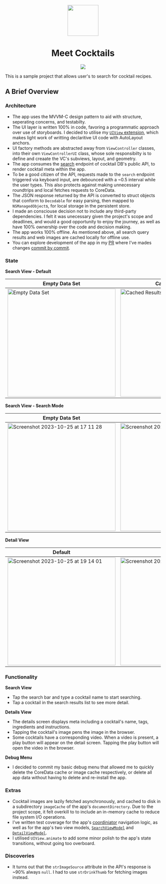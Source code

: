 <p align="center">
  <img width="100" height="100" src="https://github.com/hudsoncc/cocktails-test/assets/51756871/6b530774-a45f-486f-9a78-bfdc465d29a2">
</p>
<h1 align="center">
Meet Cocktails
</h1>
<p align="center">
  <img src="https://github.com/hudsoncc/cocktails-test/assets/51756871/785bf45c-844c-40c3-a66c-a32cac7287ab.gif">
</p>

This is a sample project that allows user's to search for cocktail recipes. 

## A Brief Overview

### Architecture
- The app uses the MVVM-C design pattern to aid with structure, seperating concerns, and testabilty.
- The UI layer is written 100% in code, favoring a programmatic approach over use of storyboards. I decided to utilise my [`UIView` extension](https://github.com/hudsoncc/cocktails-test/blob/main/Cocktails/UI/Extensions/UIView%2BAnchors.swift#L9C1-L10C10), which makes light work of writting declaritive UI code with AutoLayout anchors.
- UI factory methods are abstracted away from `ViewController` classes, into their own `ViewControllerUI` class, whose sole responsibilty is to define and creaate the VC's subviews, layout, and geometry.
- The app consumes the [search](https://www.thecocktaildb.com/api/json/v1/1/search.php?s=lemon) endpoint of cocktail DB's public API, to render cocktail meta within the app.
- To be a good citizen of the API, requests made to the `search` endpoint triggered via keyboard input, are debounced with a ~0.5 interval while the user types. This also protects against making unnecessary roundtrips and local fetches requests to CoreData. 
- The JSON response returned by the API is converted to struct objects that conform to `Decodable` for easy parsing, then mapped to `NSManagedObject`s, for local storage in the persistent store. 
- I made an consciouse decision not to include any third-party dependencies. I felt it was unecessary given the project's scope and deadlines, and would a good opportunity to enjoy the journey, as well as have 100% ownership over the code and decision making.
- The app works 100% offline. As mentioned above, all search query results and web images are cached locally for offline use.
- You can explore development of the app in my [PR](https://github.com/hudsoncc/cocktails-test/pull/1) where I've mades changes [commit by commit](https://github.com/hudsoncc/cocktails-test/pull/1).

### State

**Search View - Default**

Empty Data Set | Cached Results | Debug Menu
--|--|--
<img width="349" alt="Empty Data Set" src="https://github.com/hudsoncc/cocktails-test/assets/51756871/01ab12ed-65ff-474c-a384-e3f29b05f0a9">|<img width="349" alt="Cached Results" src="https://github.com/hudsoncc/cocktails-test/assets/51756871/6efe3a0b-b2b9-40f4-8260-645da10a3bd5">|<img width="349" alt="Screenshot 2023-10-25 at 20 34 44" src="https://github.com/hudsoncc/cocktails-test/assets/51756871/9d29d950-dfed-4bee-96f7-3f08b4a6ab33">

**Search View - Search Mode**

Empty Data Set | Results | No Results
--|--|--
<img width="349" alt="Screenshot 2023-10-25 at 17 11 28" src="https://github.com/hudsoncc/cocktails-test/assets/51756871/eb13b4ea-5d9e-44ae-ba36-cef773280ab4">|<img width="349" alt="Screenshot 2023-10-25 at 17 14 22" src="https://github.com/hudsoncc/cocktails-test/assets/51756871/15d69524-c746-4a33-a8fb-2942e8017595">|<img width="349" alt="Screenshot 2023-10-25 at 17 14 42" src="https://github.com/hudsoncc/cocktails-test/assets/51756871/6fcf6695-b6fc-4dce-a1be-271a1b187517">

**Detail View**

Default | With Video | Dark Mode
--|--|--
<img width="349" alt="Screenshot 2023-10-25 at 19 14 01" src="https://github.com/hudsoncc/cocktails-test/assets/51756871/1f45a9ab-2ff3-4518-a2bf-111852534c95">|<img width="349" alt="Screenshot 2023-10-25 at 19 14 01" src="https://github.com/hudsoncc/cocktails-test/assets/51756871/912c200b-c1f4-42ca-a5af-58d40146b386">|<img width="349" alt="Screenshot 2023-10-25 at 17 15 37" src="https://github.com/hudsoncc/cocktails-test/assets/51756871/f328de48-1441-4b0b-a827-6cc9a12f1c92">

### Functionality
**Search View**
- Tap the search bar and type a cocktail name to start searching.
- Tap a cocktail in the search results list to see more detail.

**Details View**
- The details screen displays meta including a cocktail's name, tags, ingredients and instructions.
- Tapping the cocktail's image pens the image in the browser.
- Some cocktails have a corresponding video. When a video is present, a play button will appear on the detail screen. Tapping the play button will open the video in the browser.

**Debug Menu**
- I decided to commit my basic debug menu that allowed me to quickly delete the CoreData cache or image cache respectively, or delete all app data without having to delete and re-install the app.
 
### Extras
- Cocktail images are lazily fetched asynchronously, and cached to disk in a subdirectory `imageCache` of the app's `documentDirectory`. Due to the project scope, it felt overkill to to include an in-memory cache to reduce file system I/O operations.
- I've written test coverage for the app's [coordiniator](https://github.com/hudsoncc/cocktails-test/blob/main/Cocktails/UI/Coordinator/Tests/ViewCoordinatorTests.swift) navigation logic, as well as for the app's two view models, [`SearchViewModel`](https://github.com/hudsoncc/cocktails-test/blob/main/Cocktails/UI/Search/Tests/SearchViewModelTests.swift#L27) and [`DetailViewModel`](https://github.com/hudsoncc/cocktails-test/blob/main/Cocktails/UI/Detail/Tests/DetailViewModelTests.swift).
- I utilised `UIView.animate` to add some minor polish to the app's state transitions, without going too overboard.

### Discoveries
- It turns out that the `strImageSource` attribute in the API's response is ~90% always `null`. I had to use `strDrinkThumb` for fetching images instead.  

